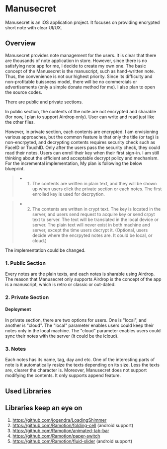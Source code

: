# Manusecret

Manusecret is an iOS application project.
It focuses on providing encrypted short note with clear UI/UX.


## Overview

Manusecret provides note management for the users.
It is clear that there are thousands of note application in store.
However, since there is no satisfying note app for me, I decide to create my own one.
The basic concept of the Manusecret is the manuscript, such as hand-written note.
Thus, the convenience is not our highest priority.
Since its difficulty and non-profitable buissness model, there will be no commercials or advertisements (only a simple donate method for me).
I also plan to open the source codes.

There are public and private sections.

In public section, the contents of the note are not encrypted and sharable (for now, I plan to support Airdrop only).
User can write and read just like the other files.

However, in private section, each contents are encrypted.
I am envisioning various approaches, but the common feature is that only the title (or tag) is non-encrpyted, and decrypting contents requires security check such as FaceID or TouchID.
Only after the users pass the security check, they could read their notes.
Users can enroll their key when their first sign-in.
I am still thinking about the efficient and acceptable decrypt policy and mechanism.
For the incremental implementation, My plan is following the below blueprint.

  > * 1. The contents are written in plain text, and they will be shown up when users click the private section or each notes. 
  The first enrolled key is used for decrpytion.

  > * 2. The contents are written in crypt text. 
  The key is located in the server, and users send request to acquire key or send crpyt text to server.
  The text will be translated in the local device or server.
  The plain text will never exist in both machine and server, except the time users decrypt it.
  (Optional, users decide where the encrpyted notes are.
   It could be local, or cloud.)

The implementation could be changed.


### 1. Public Section

Every notes are the plain texts, and each notes is sharable using Airdrop.
The reason that Manusecret only supports Airdrop is the concept of the app is a manuscript, which is retro or classic or out-dated.


### 2. Private Section  

#### Deployment

In private section, there are two options for users.
One is "local", and another is "cloud".
The "local" parameter enables users could keep their notes only in the local machine.
The "cloud" parameter enables users could sync their notes with the server (it could be the icloud).


### 3. Notes

Each notes has its name, tag, day and etc.
One of the interesting parts of note is it automatically resize the texts depending on its size.
Less the texts are, clearer the character is.
Moreover, Manusecret does not support modifying the contents. 
It only supports append feature.

## Used Libraries


## Libraries keep an eye on
  1. https://github.com/jogendra/LoadingShimmer
  2. https://github.com/Ramotion/folding-cell (android support)
  3. https://github.com/Ramotion/animated-tab-bar 
  4. https://github.com/Ramotion/paper-switch
  5. https://github.com/Ramotion/fluid-slider (android support)
